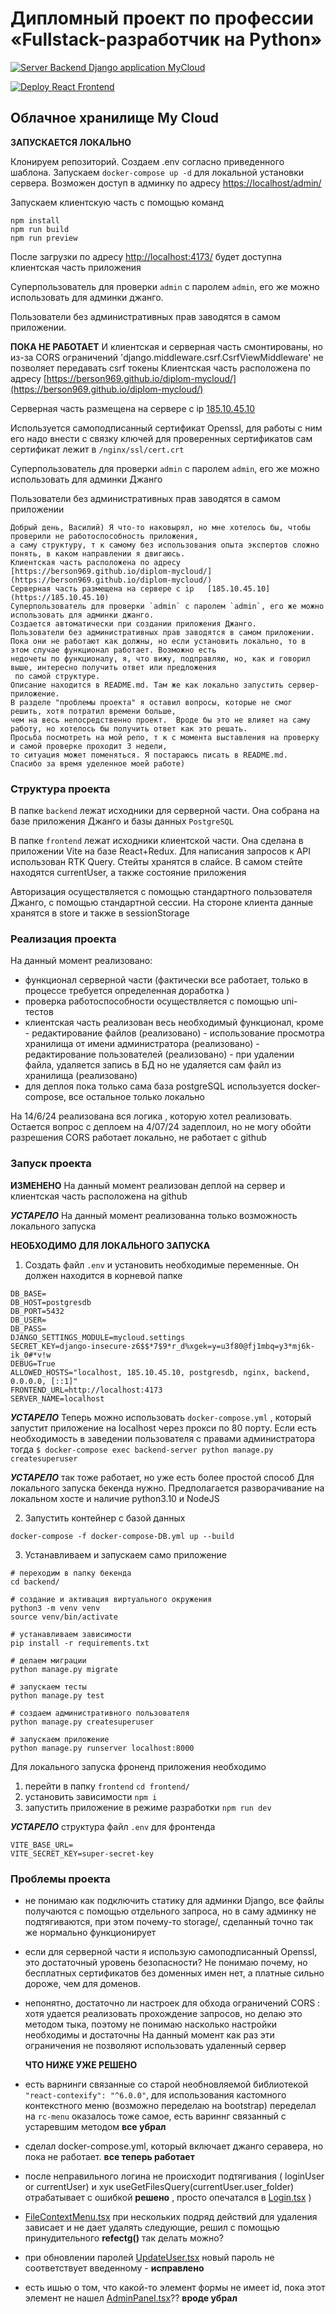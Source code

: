 # Дипломный проект по профессии «Fullstack-разработчик на Python»

[![Server Backend Django application MyCloud](https://github.com/berson969/diplom-mycloud/actions/workflows/backend.yaml/badge.svg)](https://github.com/berson969/diplom-mycloud/actions/workflows/backend.yaml)

[![Deploy React Frontend](https://github.com/berson969/diplom-mycloud/actions/workflows/frontend.yaml/badge.svg)](https://github.com/berson969/diplom-mycloud/actions/workflows/frontend.yaml)

## Облачное хранилище My Cloud
**ЗАПУСКАЕТСЯ ЛОКАЛЬНО**

Клонируем репозиторий. Создаем .env согласно приведенного шаблона.
Запускаем `docker-compose up -d` для локальной установки сервера.
Возможен доступ в админку по адресу [https://localhost/admin/](https://localhost/admin/)

Запускаем клиентскую часть с помощью команд
```
npm install
npm run build
npm run preview
```
После загрузки по адресу  [http://localhost:4173/](http://localhost:4173/) будет доступна клиентская часть приложения

Суперпользователь для проверки `admin` с паролем `admin`, его же можно использовать для админки джанго.

Пользователи без административных прав заводятся в самом приложении.



**ПОКА НЕ РАБОТАЕТ**
И клиентская и серверная часть смонтированы, но из-за CORS ограничений  'django.middleware.csrf.CsrfViewMiddleware' не позволяет передавать csrf токены
Клиентская часть расположена по адресу     [https://berson969.github.io/diplom-mycloud/](https://berson969.github.io/diplom-mycloud/)

Серверная часть размещена на сервере с ip   [185.10.45.10](https://185.10.45.10)


Используется самоподписанный сертификат Openssl, для работы с ним его надо внести с связку ключей для проверенных сертификатов
сам сертификат лежит в `/nginx/ssl/cert.crt`

Суперпользователь для проверки `admin` с паролем `admin`, его же можно использовать для админки Джанго

Пользователи без административных прав заводятся в самом приложении


```
Добрый день, Василий) Я что-то наковырял, но мне хотелось бы, чтобы проверили не работоспособность приложения,
а саму структуру, т к самому без использования опыта экспертов сложно понять, в каком направлении я двигаюсь.
Клиентская часть расположена по адресу    [https://berson969.github.io/diplom-mycloud/](https://berson969.github.io/diplom-mycloud/)
Серверная часть размещена на сервере с ip   [185.10.45.10](https://185.10.45.10)
Суперпользователь для проверки `admin` с паролем `admin`, его же можно использовать для админки джанго.
Создается автоматически при создании приложения Джанго.
Пользователи без административных прав заводятся в самом приложении.
Пока они не работают как должны, но если установить локально, то в этом случае функционал работает. Возможно есть
недочеты по функционалу, я, что вижу, подправляю, но, как и говорил выше, интересно получить ответ или предложения
 по самой структуре.
Описание находится в README.md. Там же как локально запустить сервер-приложение.
В разделе "проблемы проекта" я оставил вопросы, которые не смог решить, хотя потратил времени больше,
чем на весь непосредственно проект.  Вроде бы это не влияет на саму работу, но хотелось бы получить ответ как это решать.
Просьба посмотреть на мой репо, т к с момента выставления на проверку и самой проверке проходит 3 недели,
то ситуация может поменяться. Я постараюсь писать в README.md.
Спасибо за время уделенное моей работе)
```


### Структура проекта
В папке `backend` лежат исходники для серверной части. Она собрана на базе приложения Джанго и базы данных `PostgreSQL`

В папке `frontend` лежат исходники клиентской части. Она сделана в приложении Vite на базе React+Redux. Для написания запросов к API использован RTK Query.
Стейты хранятся в слайсе. В самом стейте находятся currentUser, а также состояние приложения

Авторизация осуществляется с помощью стандартного пользователя Джанго, с помощью стандартной сессии. На стороне клиента данные хранятся в store и также в sessionStorage

### Реализация проекта
На данный момент реализовано:
 - функционал серверной части (фактически все работает, только в процессе требуется определенная доработка )
 - проверка работоспособности осуществляется с помощью uni-тестов
 - клиентская часть реализован весь необходимый функционал, кроме
            - редактирование файлов (реализовано)
            - использование просмотра хранилища от имени администратора (реализовано)
            - редактирование пользователей (реализовано)
            - при удалении файла, удаляется запись в БД но не удаляется сам файл из хранилища (реализовано)
- для деплоя пока только сама база postgreSQL используется docker-compose, все остальное только локально

На 14/6/24 реализована вся логика , которую хотел реализовать.
Остается вопрос с деплоем
на 4/07/24 задеплоил, но не могу обойти разрешения CORS
работает локально, не работает с github


### Запуск проекта

**ИЗМЕНЕНО** На данный момент реализован деплой на сервер и клиентcкая часть расположена на github

***УСТАРЕЛО*** На данный момент реализованна только возможность локального запуска


**НЕОБХОДИМО ДЛЯ ЛОКАЛЬНОГО ЗАПУСКА**
1. Создать файл `.env` и установить необходимые переменные. Он должен находится в корневой папке

```
DB_BASE=
DB_HOST=postgresdb
DB_PORT=5432
DB_USER=
DB_PASS=
DJANGO_SETTINGS_MODULE=mycloud.settings
SECRET_KEY=django-insecure-z6$$*7$9*r_d%xgek=y=u3f80@fj1mbq=y3*mj6k-ik_0#*v!w
DEBUG=True
ALLOWED_HOSTS="localhost, 185.10.45.10, postgresdb, nginx, backend, 0.0.0.0, [::1]"
FRONTEND_URL=http://localhost:4173
SERVER_NAME=localhost
```

***УСТАРЕЛО*** Теперь можно использовать `docker-compose.yml` , который запустит приложение на localhost через прокси по 80 порту.
Если есть необходимость в заведении пользователя с правами администратора тогда
```$ docker-compose exec backend-server python manage.py createsuperuser```


***УСТАРЕЛО*** так тоже работает, но уже есть более простой способ
Для локального запуска бекенда нужно.
Предполагается разворачивание на локальном хосте и наличие python3.10 и NodeJS

2. Запустить контейнер с базой данных

```
docker-compose -f docker-compose-DB.yml up --build
```

3. Устанавливаем и запускаем само приложение

```
# переходим в папку бекенда
cd backend/

# создание и активация виртуального окружения
python3 -m venv venv
source venv/bin/activate

# устанавливаем зависимости
pip install -r requirements.txt

# делаем миграции
python manage.py migrate

# запускаем тесты
python manage.py test

# создаем административного пользователя
python manage.py createsuperuser

# запускаем приложение
python manage.py runserver localhost:8000
```





Для локального запуска фроненд приложения необходимо

1. перейти в папку `frontend`
`cd frontend/`
2. установить зависимости
`npm i`
3. запустить приложение в режиме разработки
`npm run dev`


***УСТАРЕЛО***
структура файл `.env` для фронтенда
```
VITE_BASE_URL=
VITE_SECRET_KEY=super-secret-key
```

### Проблемы проекта

- не понимаю как подключить статику для админки Django, все файлы получаются с помощью отдельного запроса, но в саму админку не подтягиваются, при этом почему-то storage/, сделанный точно так же нормально функционирует
- если для серверной части я использую самоподписанный Openssl, это достаточный уровень безопасности? Не понимаю почему, но бесплатных сертификатов без доменных имен нет, а платные сильно дороже, чем для доменов.
- непонятно, достаточно ли настроек для обхода ограничений CORS : хотя удается реализовать прохождение запросов, но делаю это методом тыка, поэтому не понимаю насколько настройки необходимы и достаточны На данный момент как раз эти ограничения не позволяют использовать удаленный сервер


  **ЧТО НИЖЕ УЖЕ РЕШЕНО**
- есть варнинги связанные со старой необновляемой библиотекой `"react-contexify": "^6.0.0"`, для использования кастомного контекстного меню (возможно переделаю на bootstrap) переделал на `rc-menu` оказалось тоже самое, есть вариннг связанный с устаревшим методом **все убрал**
- сделал docker-compose.yml, который включает джанго серавера, но пока не работает. **все теперь работает**
- после неправильного логина не происходит подтягивания ( loginUser or currentUser) и хук  useGetFilesQuery(currentUser.user_folder) отрабатывает с ошибкой **решено** , просто опечатался  в [Login.tsx](frontend%2Fsrc%2Fcomponents%2FLogin.tsx) )
- [FileContextMenu.tsx](frontend%2Fsrc%2Fcomponents%2FFileContextMenu.tsx) при нескольких подряд действий для удаления зависает и не дает удалять следующие, решил с помощью принудительного **refectg()** так делать можно?
- при обновлении паролей [UpdateUser.tsx](frontend%2Fsrc%2Fcomponents%2FUpdateUser.tsx) новый пароль не соответствует введенному - **исправлено**
- есть ишью о том, что какой-то элемент формы не имеет id, пока этот элемент не нашел [AdminPanel.tsx](frontend%2Fsrc%2Fcomponents%2FAdminPanel.tsx)?? **вроде убрал**
